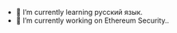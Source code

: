 
<!-- <div align="center">
  <img height="180em" src="https://github-readme-stats.vercel.app/api/top-langs/?username=bronzeDisc&layout=compact&langs_count=7&theme=dracula"/>
</div> -->
- 🌱 I’m currently learning русский язык.
- 🔭 I’m currently working on Ethereum Security..
<!-- 

- 🌱 I’m currently learning русский язык, TypeScript, Redis, GraphQL and MongoDB.
- 🔭 I’m currently working on ...
- 🌱 I’m currently learning русский язык
- 👯 I’m looking to collaborate on ...
- 🤔 I’m looking for help with ...
- 💬 Ask me about ...
- 📫 How to reach me: ...
- ⚡ Fun fact: ...
-->
